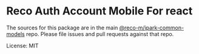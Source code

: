 Reco Auth Account Mobile For react
=======

The sources for this package are in the main [@reco-m/ipark-common-models](http://192.168.1.247/summary/framework%2FRECO8.Mobile.git) repo. Please file issues and pull requests against that repo.

License: MIT
